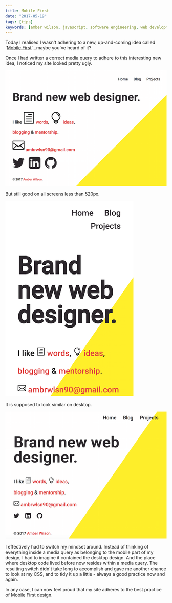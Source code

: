 ```yaml
---
title: Mobile First
date: "2017-05-19"
tags: [tips]
keywords: [amber wilson, javascript, software engineering, web development, coding, mobile first]
---
```


Today I realised I wasn't adhering to a new, up-and-coming idea called '[Mobile First](https://www.lukew.com/ff/entry.asp?933)'...maybe you've heard of it?

Once I had written a correct media query to adhere to this interesting new idea, I noticed my site looked pretty ugly.

![ugly site](img/site-ugly.png)

But still good on all screens less than 520px.

![mobile site](img/site-mobile.png)

It is supposed to look similar on desktop.

![pretty site](img/site-pretty.png)

I effectively had to switch my mindset around. Instead of thinking of everything inside a media query as belonging to the mobile part of my design, I had to imagine it contained the desktop design. And the place where desktop code lived before now resides within a media query. The resulting switch didn't take long to accomplish and gave me another chance to look at my CSS, and to tidy it up a little - always a good practice now and again.

In any case, I can now feel proud that my site adheres to the best practice of Mobile First design.
